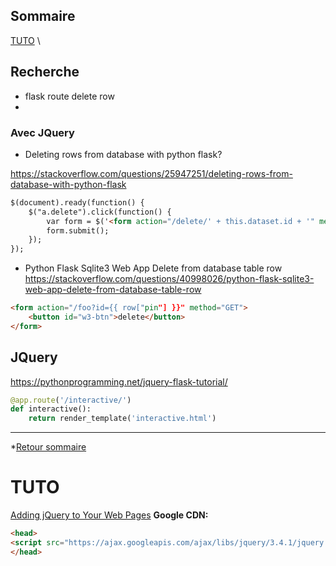 ## Sommaire<a id="jquery-Sommaire"></a>
[TUTO](#jquery-TUTO) \



## Recherche

- flask route delete row
- 

### Avec JQuery

- Deleting rows from database with python flask?

https://stackoverflow.com/questions/25947251/deleting-rows-from-database-with-python-flask

```html
$(document).ready(function() {
    $("a.delete").click(function() {
        var form = $('<form action="/delete/' + this.dataset.id + '" method="post"></form>');
        form.submit();
    });
});
```

- Python Flask Sqlite3 Web App Delete from database table row
https://stackoverflow.com/questions/40998026/python-flask-sqlite3-web-app-delete-from-database-table-row
```html
<form action="/foo?id={{ row["pin"] }}" method="GET">
    <button id="w3-btn">delete</button>
</form>
```

## JQuery
https://pythonprogramming.net/jquery-flask-tutorial/
```python
@app.route('/interactive/')
def interactive():
	return render_template('interactive.html')
```


---
*[Retour sommaire](#jquery-Sommaire)
# TUTO <a id="jquery-TUTO"></a>
[Adding jQuery to Your Web Pages](https://www.w3schools.com/jquery/jquery_get_started.asp)
**Google CDN:**
```html
<head>
<script src="https://ajax.googleapis.com/ajax/libs/jquery/3.4.1/jquery.min.js"></script>
</head>
```